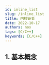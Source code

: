 ```yaml
---
id: inline_list
slug: /inline_list
title: 内核链表
date: 2022-10-17
authors: nox
tags: [C/C++]
keywords: [C/C++]
---
```


<!-- truncate -->

## 1. 基本概念



